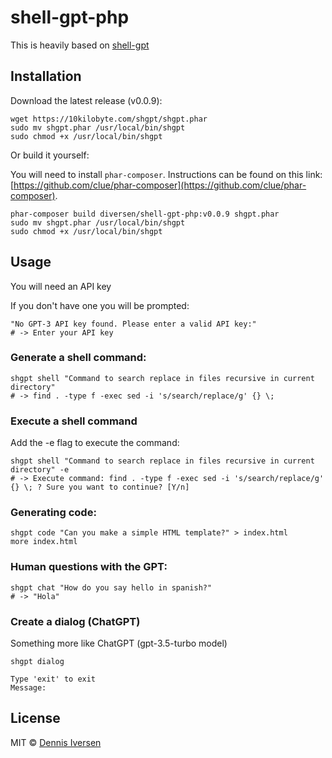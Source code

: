 # shell-gpt-php

This is heavily based on [shell-gpt](https://github.com/TheR1D/shell_gpt)

## Installation

Download the latest release (v0.0.9):

    wget https://10kilobyte.com/shgpt/shgpt.phar
    sudo mv shgpt.phar /usr/local/bin/shgpt
    sudo chmod +x /usr/local/bin/shgpt

Or build it yourself:
    
You will need to install `phar-composer`. 
Instructions can be found on this link: 
[https://github.com/clue/phar-composer](https://github.com/clue/phar-composer).

    phar-composer build diversen/shell-gpt-php:v0.0.9 shgpt.phar
    sudo mv shgpt.phar /usr/local/bin/shgpt
    sudo chmod +x /usr/local/bin/shgpt

## Usage

You will need an API key

If you don't have one you will be prompted: 

    "No GPT-3 API key found. Please enter a valid API key:"
    # -> Enter your API key

### Generate a shell command: 

    shgpt shell "Command to search replace in files recursive in current directory"
    # -> find . -type f -exec sed -i 's/search/replace/g' {} \;

### Execute a shell command

Add the -e flag to execute the command:

    shgpt shell "Command to search replace in files recursive in current directory" -e
    # -> Execute command: find . -type f -exec sed -i 's/search/replace/g' {} \; ? Sure you want to continue? [Y/n]

### Generating code:

    shgpt code "Can you make a simple HTML template?" > index.html
    more index.html

### Human questions with the GPT:

    shgpt chat "How do you say hello in spanish?"
    # -> "Hola"

### Create a dialog (ChatGPT)

Something more like ChatGPT (gpt-3.5-turbo model)

    shgpt dialog

    Type 'exit' to exit
    Message: 

## License

MIT © [Dennis Iversen](https://github.com/diversen)

